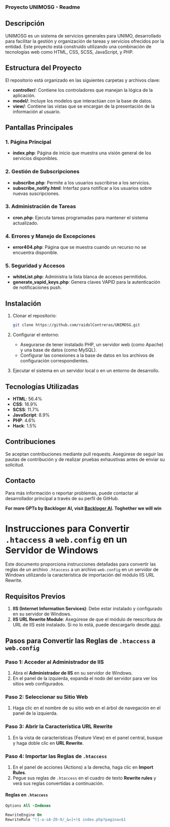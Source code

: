 ### Proyecto UNIMOSG - Readme

## Descripción
UNIMOSG es un sistema de servicios generales para UNIMO, desarrollado para facilitar la gestión y organización de tareas y servicios ofrecidos por la entidad. Este proyecto está construido utilizando una combinación de tecnologías web como HTML, CSS, SCSS, JavaScript, y PHP.

## Estructura del Proyecto
El repositorio está organizado en las siguientes carpetas y archivos clave:

- **controller/**: Contiene los controladores que manejan la lógica de la aplicación.
- **model/**: Incluye los modelos que interactúan con la base de datos.
- **view/**: Contiene las vistas que se encargan de la presentación de la información al usuario.

## Pantallas Principales
### 1. Página Principal
- **index.php**: Página de inicio que muestra una visión general de los servicios disponibles.

### 2. Gestión de Subscripciones
- **subscribe.php**: Permite a los usuarios suscribirse a los servicios.
- **subscribe_notify.html**: Interfaz para notificar a los usuarios sobre nuevas suscripciones.

### 3. Administración de Tareas
- **cron.php**: Ejecuta tareas programadas para mantener el sistema actualizado.

### 4. Errores y Manejo de Excepciones
- **error404.php**: Página que se muestra cuando un recurso no se encuentra disponible.

### 5. Seguridad y Accesos
- **whiteList.php**: Administra la lista blanca de accesos permitidos.
- **generate_vapid_keys.php**: Genera claves VAPID para la autenticación de notificaciones push.

## Instalación
1. Clonar el repositorio:
   ```bash
   git clone https://github.com/raidolContreras/UNIMOSG.git
   ```
2. Configurar el entorno:
   - Asegurarse de tener instalado PHP, un servidor web (como Apache) y una base de datos (como MySQL).
   - Configurar las conexiones a la base de datos en los archivos de configuración correspondientes.

3. Ejecutar el sistema en un servidor local o en un entorno de desarrollo.

## Tecnologías Utilizadas
- **HTML**: 56.4%
- **CSS**: 16.9%
- **SCSS**: 11.7%
- **JavaScript**: 8.9%
- **PHP**: 4.6%
- **Hack**: 1.5%

## Contribuciones
Se aceptan contribuciones mediante pull requests. Asegúrese de seguir las pautas de contribución y de realizar pruebas exhaustivas antes de enviar su solicitud.

## Contacto
Para más información o reportar problemas, puede contactar al desarrollador principal a través de su perfil de GitHub.

**For more GPTs by Backloger AI, visit [Backloger AI](https://lp.backloger.ai). Toghether we will win**

# Instrucciones para Convertir `.htaccess` a `web.config` en un Servidor de Windows

Este documento proporciona instrucciones detalladas para convertir las reglas de un archivo `.htaccess` a un archivo `web.config` en un servidor de Windows utilizando la característica de importación del módulo IIS URL Rewrite.

## Requisitos Previos

1. **IIS (Internet Information Services)**: Debe estar instalado y configurado en su servidor de Windows.
2. **IIS URL Rewrite Module**: Asegúrese de que el módulo de reescritura de URL de IIS esté instalado. Si no lo está, puede descargarlo desde [aquí](https://www.iis.net/downloads/microsoft/url-rewrite).

## Pasos para Convertir las Reglas de `.htaccess` a `web.config`

### Paso 1: Acceder al Administrador de IIS

1. Abra el **Administrador de IIS** en su servidor de Windows.
2. En el panel de la izquierda, expanda el nodo del servidor para ver los sitios web configurados.

### Paso 2: Seleccionar su Sitio Web

1. Haga clic en el nombre de su sitio web en el árbol de navegación en el panel de la izquierda.

### Paso 3: Abrir la Característica URL Rewrite

1. En la vista de características (Feature View) en el panel central, busque y haga doble clic en **URL Rewrite**.

### Paso 4: Importar las Reglas de `.htaccess`

1. En el panel de acciones (Actions) a la derecha, haga clic en **Import Rules**.
2. Pegue sus reglas de `.htaccess` en el cuadro de texto **Rewrite rules** y verá sus reglas convertidas a continuación.

#### Reglas en `.htaccess`

```apache
Options All -Indexes

RewriteEngine On
RewriteRule ^([-a-zA-Z0-9/_&=]+)$ index.php?pagina=$1
